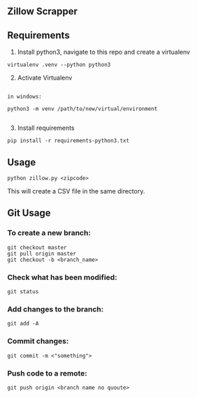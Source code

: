## Zillow Scrapper


## Requirements

1. Install python3, navigate to this repo and create a virtualenv
```
virtualenv .venv --python python3
```

2. Activate Virtualenv
```

in windows:

python3 -m venv /path/to/new/virtual/environment


```

3. Install requirements
```
pip install -r requirements-python3.txt
```


## Usage

```
python zillow.py <zipcode>
```
This will create a CSV file in the same directory.

## Git Usage

### To create a new branch:
```
git checkout master
git pull origin master
git checkout -b <branch_name>
```

### Check what has been modified:
```
git status
```

### Add changes to the branch:
```
git add -A
```

### Commit changes:
```
git commit -m <"something">
```

### Push code to a remote:
```
git push origin <branch name no quoute>
```




